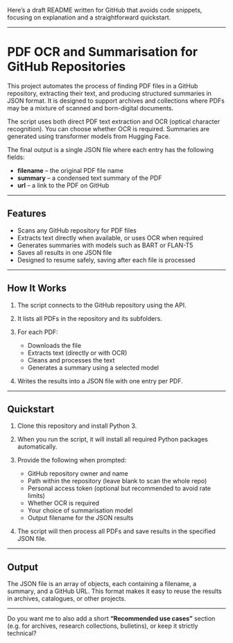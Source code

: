 Here’s a draft README written for GitHub that avoids code snippets, focusing on explanation and a straightforward quickstart.

---

# PDF OCR and Summarisation for GitHub Repositories

This project automates the process of finding PDF files in a GitHub repository, extracting their text, and producing structured summaries in JSON format. It is designed to support archives and collections where PDFs may be a mixture of scanned and born-digital documents.

The script uses both direct PDF text extraction and OCR (optical character recognition). You can choose whether OCR is required. Summaries are generated using transformer models from Hugging Face.

The final output is a single JSON file where each entry has the following fields:

* **filename** – the original PDF file name
* **summary** – a condensed text summary of the PDF
* **url** – a link to the PDF on GitHub

---

## Features

* Scans any GitHub repository for PDF files
* Extracts text directly when available, or uses OCR when required
* Generates summaries with models such as BART or FLAN-T5
* Saves all results in one JSON file
* Designed to resume safely, saving after each file is processed

---

## How It Works

1. The script connects to the GitHub repository using the API.
2. It lists all PDFs in the repository and its subfolders.
3. For each PDF:

   * Downloads the file
   * Extracts text (directly or with OCR)
   * Cleans and processes the text
   * Generates a summary using a selected model
4. Writes the results into a JSON file with one entry per PDF.

---

## Quickstart

1. Clone this repository and install Python 3.
2. When you run the script, it will install all required Python packages automatically.
3. Provide the following when prompted:

   * GitHub repository owner and name
   * Path within the repository (leave blank to scan the whole repo)
   * Personal access token (optional but recommended to avoid rate limits)
   * Whether OCR is required
   * Your choice of summarisation model
   * Output filename for the JSON results
4. The script will then process all PDFs and save results in the specified JSON file.

---

## Output

The JSON file is an array of objects, each containing a filename, a summary, and a GitHub URL. This format makes it easy to reuse the results in archives, catalogues, or other projects.

---

Do you want me to also add a short **“Recommended use cases”** section (e.g. for archives, research collections, bulletins), or keep it strictly technical?
